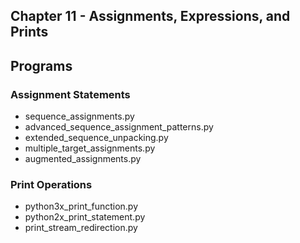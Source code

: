 ## Chapter 11 - Assignments, Expressions, and Prints

## Programs

### Assignment Statements
* sequence\_assignments.py
* advanced\_sequence\_assignment\_patterns.py 
* extended\_sequence\_unpacking.py
* multiple\_target\_assignments.py
* augmented\_assignments.py 

### Print Operations
* python3x\_print\_function.py
* python2x\_print\_statement.py 
* print\_stream\_redirection.py

